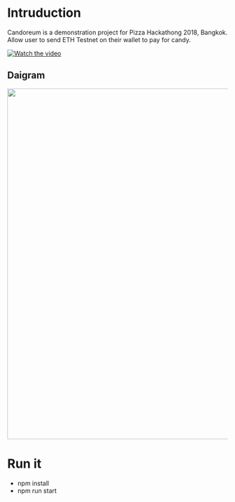 # Intruduction
Candoreum is a demonstration project for Pizza Hackathong 2018, Bangkok.
Allow user to send ETH Testnet on their wallet to pay for candy.

[![Watch the video](https://raw.githubusercontent.com/pizzahackathon/candoreum/master/video_thumbnail2.png)](https://youtu.be/kKiIBf9d23I)


## Daigram
<p align="center">
  <a href="#" target="_blank">
    <img width="800px" src="https://raw.githubusercontent.com/pizzahackathon/candoreum/master/Diagram.png">
  </a>
</p>

# Run it
- npm install
- npm run start
